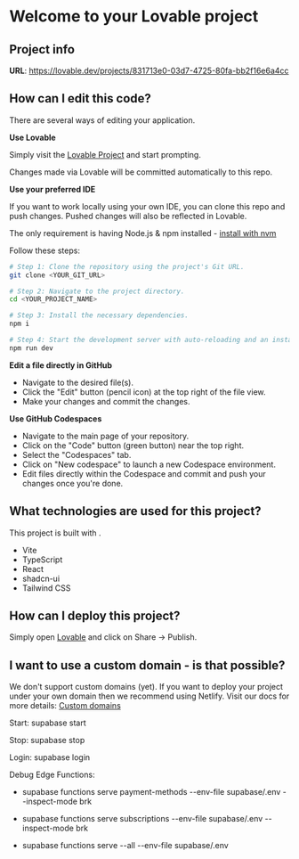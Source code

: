 # Welcome to your Lovable project

## Project info

**URL**: https://lovable.dev/projects/831713e0-03d7-4725-80fa-bb2f16e6a4cc

## How can I edit this code?

There are several ways of editing your application.

**Use Lovable**

Simply visit the [Lovable Project](https://lovable.dev/projects/831713e0-03d7-4725-80fa-bb2f16e6a4cc) and start prompting.

Changes made via Lovable will be committed automatically to this repo.

**Use your preferred IDE**

If you want to work locally using your own IDE, you can clone this repo and push changes. Pushed changes will also be reflected in Lovable.

The only requirement is having Node.js & npm installed - [install with nvm](https://github.com/nvm-sh/nvm#installing-and-updating)

Follow these steps:

```sh
# Step 1: Clone the repository using the project's Git URL.
git clone <YOUR_GIT_URL>

# Step 2: Navigate to the project directory.
cd <YOUR_PROJECT_NAME>

# Step 3: Install the necessary dependencies.
npm i

# Step 4: Start the development server with auto-reloading and an instant preview.
npm run dev
```

**Edit a file directly in GitHub**

- Navigate to the desired file(s).
- Click the "Edit" button (pencil icon) at the top right of the file view.
- Make your changes and commit the changes.

**Use GitHub Codespaces**

- Navigate to the main page of your repository.
- Click on the "Code" button (green button) near the top right.
- Select the "Codespaces" tab.
- Click on "New codespace" to launch a new Codespace environment.
- Edit files directly within the Codespace and commit and push your changes once you're done.

## What technologies are used for this project?

This project is built with .

- Vite
- TypeScript
- React
- shadcn-ui
- Tailwind CSS

## How can I deploy this project?

Simply open [Lovable](https://lovable.dev/projects/831713e0-03d7-4725-80fa-bb2f16e6a4cc) and click on Share -> Publish.

## I want to use a custom domain - is that possible?

We don't support custom domains (yet). If you want to deploy your project under your own domain then we recommend using Netlify. Visit our docs for more details: [Custom domains](https://docs.lovable.dev/tips-tricks/custom-domain/)

Start: supabase start

Stop: supabase stop

Login: supabase login

Debug Edge Functions: 
- supabase functions serve payment-methods --env-file supabase/.env --inspect-mode brk
- supabase functions serve subscriptions --env-file supabase/.env --inspect-mode brk

- supabase functions serve --all --env-file supabase/.env